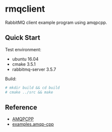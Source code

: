 # rmqclient
RabbitMQ client example program using amqpcpp.

## Quick Start

Test environment:

- ubuntu 16.04
- cmake 3.5.1
- rabbitmq-server 3.5.7

Build:

```bash
# mkdir build && cd build
# cmake ../src && make
```

## Reference

- [AMQPCPP](https://github.com/CopernicaMarketingSoftware/AMQP-CPP)
- [examples.amqp-cpp](https://github.com/hoxnox/examples.amqp-cpp)
